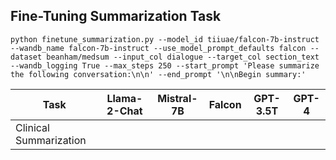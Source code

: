 ## Fine-Tuning Summarization Task

```
python finetune_summarization.py --model_id tiiuae/falcon-7b-instruct --wandb_name falcon-7b-instruct --use_model_prompt_defaults falcon --dataset beanham/medsum --input_col dialogue --target_col section_text --wandb_logging True --max_steps 250 --start_prompt 'Please summarize the following conversation:\n\n' --end_prompt '\n\nBegin summary:'
```

| Task                   | Llama-2-Chat | Mistral-7B | Falcon | GPT-3.5T | GPT-4 |
| ---------------------- | ------------ | ---------- | ------ | -------- | ----- |
| Clinical Summarization |              |            |        |          |       |

